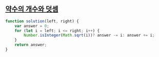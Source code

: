 ## <a href='https://school.programmers.co.kr/learn/courses/30/lessons/77884'>약수의 개수와 덧셈</a>

```javascript
function solution(left, right) {
    var answer = 0;
    for (let i = left; i <= right; i++) {
        Number.isInteger(Math.sqrt(i))? answer -= i: answer += i;
    }
    return answer;
}
```
